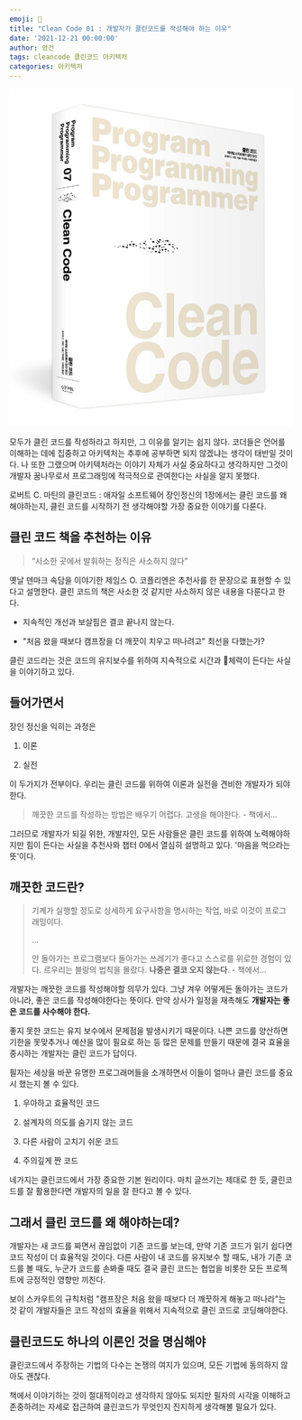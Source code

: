 ```yaml
---
emoji: 🤷‍
title: "Clean Code 01 : 개발자가 클린코드를 작성해야 하는 이유"
date: '2021-12-21 00:00:00'
author: 영건
tags: cleancode 클린코드 아키텍처
categories: 아키텍처
---
```

![](thumbnail.jpeg)

모두가 클린 코드를 작성하라고 하지만, 그 이유를 알기는 쉽지 않다. 코더들은 언어를 이해하는 데에 집중하고 아키텍처는 추후에 공부하면 되지 않겠냐는 생각이 태반일 것이다. 나 또한 그랬으며 아키텍처라는 이야기 자체가 사실 중요하다고 생각하지만 그것이 개발자 꿈나무로서 프로그래밍에 적극적으로 관여한다는 사실을 알지 못했다.

로버트 C. 마틴의 클린코드 : 애자일 소프트웨어 장인정신의 1장에서는 클린 코드를 왜 해야하는지, 클린 코드를 시작하기 전 생각해야할 가장 중요한 이야기를 다룬다.

## 클린 코드 책을 추천하는 이유

> “사소한 곳에서 발휘하는 정직은 사소하지 않다”

옛날 덴마크 속담을 이야기한 제임스 O. 코플리엔은 추천사를 한 문장으로 표현할 수 있다고 설명한다. 클린 코드의 책은 사소한 것 같지만 사소하지 않은 내용을 다룬다고 한다.

- 지속적인 개선과 보살핌은 결코 끝나지 않는다.

- "처음 왔을 때보다 캠프장을 더 깨끗이 치우고 떠나려고" 최선을 다했는가?


클린 코드라는 것은 코드의 유지보수를 위하여 지속적으로 시간과 체력이 든다는 사실을 이야기하고 있다.

## 들어가면서

장인 정신을 익히는 과정은

1. 이론

2. 실전


이 두가지가 전부이다. 우리는 클린 코드를 위하여 이론과 실전을 견비한 개발자가 되야 한다.

> 깨끗한 코드를 작성하는 방법은 배우기 어렵다. 고생을 해야한다. - 책에서...

그러므로 개발자가 되길 위한, 개발자인, 모든 사람들은 클린 코드를 위하여 노력해야하지만 힘이 든다는 사실을 추천사와 챕터 0에서 열심히 설명하고 있다. '마음을 먹으라는 뜻'이다.

## 깨끗한 코드란?

> 기계가 실행할 정도로 상세하게 요구사항을 명시하는 작업, 바로 이것이 프로그래밍이다.
> 
> ...
> 
> 안 돌아가는 프로그램보다 돌아가는 쓰레기가 좋다고 스스로를 위로한 경험이 있다. 르우리는 블랑의 법칙을 몰랐다. **나중은 결코 오지 않는다**. - 책에서...

개발자는 깨끗한 코드를 작성해야할 의무가 있다. 그냥 겨우 어떻게든 돌아가는 코드가 아니라, 좋은 코드를 작성해야한다는 뜻이다. 만약 상사가 일정을 재촉해도 **개발자는 좋은 코드를 사수해야 한다.**

좋지 못한 코드는 유지 보수에서 문제점을 발생시키기 때문이다. 나쁜 코드를 양산하면 기한을 못맞추거나 예산을 많이 필요로 하는 등 많은 문제를 만들기 때문에 결국 효율을 중시하는 개발자는 클린 코드가 답이다.

필자는 세상을 바꾼 유명한 프로그래머들을 소개하면서 이들이 얼마나 클린 코드를 중요시 했는지 볼 수 있다.

1. 우아하고 효율적인 코드

2. 설계자의 의도를 숨기지 않는 코드

3. 다른 사람이 고치기 쉬운 코드

4. 주의깊게 짠 코드

네가지는 클린코드에서 가장 중요한 기본 원리이다. 마치 글쓰기는 제대로 한 듯, 클린코드를 잘 활용한다면 개발자의 일을 잘 한다고 볼 수 있다.

## 그래서 클린 코드를 왜 해야하는데?

개발자는 새 코드를 짜면서 끊임없이 기존 코드를 보는데, 만약 기존 코드가 읽기 쉽다면 코드 작성이 더 효율적일 것이다. 다른 사람이 내 코드를 유지보수 할 때도, 내가 기존 코드를 볼 때도, 누군가 코드를 손봐줄 때도 결국 클린 코드는 협업을 비롯한 모든 프로젝트에 긍정적인 영향만 끼친다.

보이 스카우트의 규칙처럼 "캠프장은 처음 왔을 때보다 더 깨끗하게 해놓고 떠나라"는 것 같이 개발자들은 코드 작성의 효율을 위해서 지속적으로 클린 코드로 코딩해야한다.

## 클린코드도 하나의 이론인 것을 명심해야

클린코드에서 주장하는 기법의 다수는 논쟁의 여지가 있으며, 모든 기법에 동의하지 않아도 괜찮다.

책에서 이야기하는 것이 절대적이라고 생각하지 않아도 되지만 필자의 시각을 이해하고 존중하려는 자세로 접근하여 클린코드가 무엇인지 진지하게 생각해볼 필요가 있다.

```toc
```